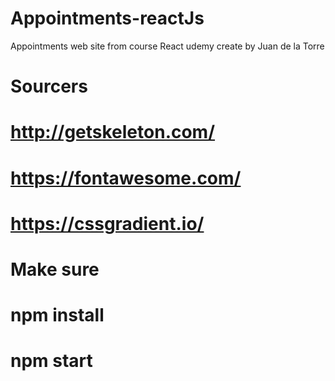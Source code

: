 # Appointments-reactJs
Appointments web site from course React udemy create by Juan de la Torre

# Sourcers 
# http://getskeleton.com/
# https://fontawesome.com/
# https://cssgradient.io/

# Make sure
# npm install
# npm start
